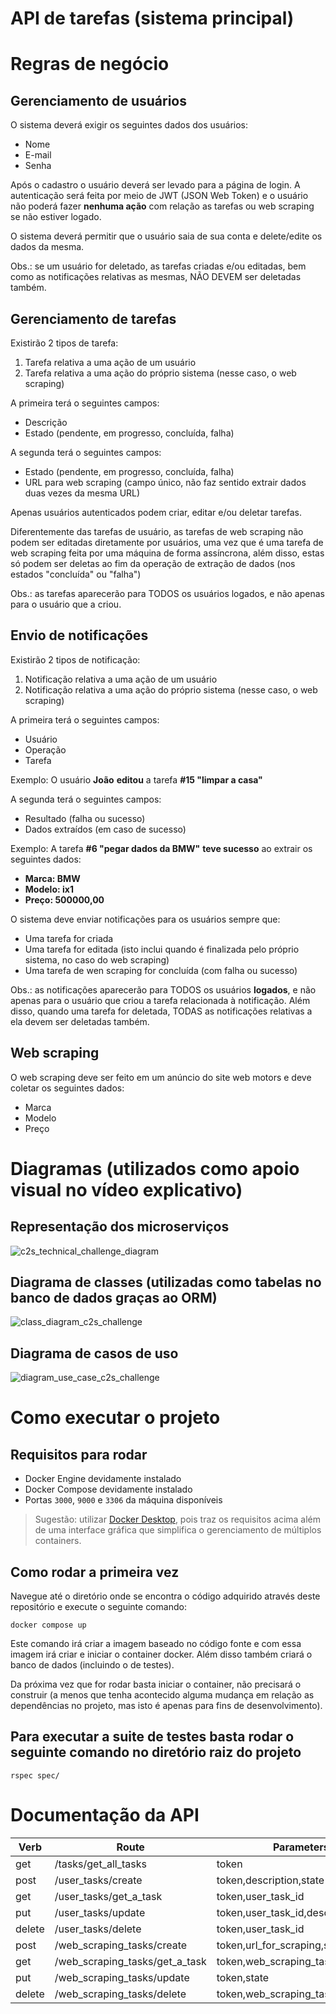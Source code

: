 #  API de tarefas (sistema principal)

# Regras de negócio

## Gerenciamento de usuários

O sistema deverá exigir os seguintes dados dos usuários:

- Nome
- E-mail
- Senha

Após o cadastro o usuário deverá ser levado para a página de login. A autenticação será feita por meio de JWT (JSON Web Token) e o usuário não poderá fazer **nenhuma ação** com relação as tarefas ou web scraping se não estiver logado.

O sistema deverá permitir que o usuário saia de sua conta e delete/edite os dados da mesma.

Obs.: se um usuário for deletado, as tarefas criadas e/ou editadas, bem como as notificações relativas as mesmas, NÃO DEVEM ser deletadas também.

## Gerenciamento de tarefas

Existirão 2 tipos de tarefa:

1. Tarefa relativa a uma ação de um usuário
2. Tarefa relativa a uma ação do próprio sistema (nesse caso, o web scraping)

A primeira terá o seguintes campos:

- Descrição
- Estado (pendente, em progresso, concluída, falha)

A segunda terá o seguintes campos:

- Estado (pendente, em progresso, concluída, falha)
- URL para web scraping (campo único, não faz sentido extrair dados duas vezes da mesma URL)

Apenas usuários autenticados podem criar, editar e/ou deletar tarefas.

Diferentemente das tarefas de usuário, as tarefas de web scraping não podem ser editadas diretamente por usuários, uma vez que é uma tarefa de web scraping feita por uma máquina de forma assíncrona, além disso, estas só podem ser deletas ao fim da operação de extração de dados (nos estados "concluída" ou "falha")

Obs.: as tarefas aparecerão para TODOS os usuários logados, e não apenas para o usuário que a criou.

## Envio de notificações

Existirão 2 tipos de notificação:

1. Notificação relativa a uma ação de um usuário
2. Notificação relativa a uma ação do próprio sistema (nesse caso, o web scraping)

A primeira terá o seguintes campos:

- Usuário
- Operação
- Tarefa

Exemplo: O usuário **João** **editou** a tarefa **#15 "limpar a casa"**

A segunda terá o seguintes campos:

- Resultado (falha ou sucesso)
- Dados extraídos (em caso de sucesso)

Exemplo: A tarefa **#6 "pegar dados da BMW"** **teve sucesso** ao extrair os seguintes dados:

- **Marca: BMW**
- **Modelo: ix1**
- **Preço: 500000,00**

O sistema deve enviar notificações para os usuários sempre que:

- Uma tarefa for criada
- Uma tarefa for editada (isto inclui quando é finalizada pelo próprio sistema, no caso do web scraping)
- Uma tarefa de wen scraping for concluída (com falha ou sucesso)

Obs.: as notificações aparecerão para TODOS os usuários **logados**, e não apenas para o usuário que criou a tarefa relacionada à notificação. Além disso, quando uma tarefa for deletada, TODAS as notificações relativas a ela devem ser deletadas também.

## Web scraping

O web scraping deve ser feito em um anúncio do site web motors e deve coletar os seguintes dados:

- Marca
- Modelo
- Preço

# Diagramas (utilizados como apoio visual no vídeo explicativo)

## Representação dos microserviços

![c2s_technical_challenge_diagram](https://github.com/user-attachments/assets/4273a012-fbb1-441f-8702-b886dc6649f6)

## Diagrama de classes (utilizadas como tabelas no banco de dados graças ao ORM)

![class_diagram_c2s_challenge](https://github.com/user-attachments/assets/b5aaad9e-4d79-4a83-b8c1-c32ea770a36d)

## Diagrama de casos de uso

![diagram_use_case_c2s_challenge](https://github.com/user-attachments/assets/40e4aa8f-496d-485e-8d13-b98ca8632ebb)

# Como executar o projeto

## Requisitos para rodar

- Docker Engine devidamente instalado
- Docker Compose devidamente instalado
- Portas `3000`, `9000` e `3306` da máquina disponíveis

> Sugestão: utilizar [Docker Desktop](https://www.docker.com/products/docker-desktop/), pois traz os requisitos acima além de uma interface gráfica que simplifica o gerenciamento de múltiplos containers.

## Como rodar a primeira vez

Navegue até o diretório onde se encontra o código adquirido através deste repositório e execute o seguinte comando:

```
docker compose up
```

Este comando irá criar a imagem baseado no código fonte e com essa imagem irá criar e iniciar o container docker. Além disso também criará o banco de dados (incluindo o de testes).

Da próxima vez que for rodar basta iniciar o container, não precisará o construir (a menos que tenha acontecido alguma mudança em relação as dependências no projeto, mas isto é apenas para fins de desenvolvimento).

## Para executar a suite de testes basta rodar o seguinte comando no diretório raiz do projeto

```
rspec spec/
```

# Documentação da API

| Verb   | Route                          | Parameters                           |
|--------|--------------------------------|--------------------------------------|
| get    | /tasks/get_all_tasks           | token                                |
| post   | /user_tasks/create             | token,description,state              |
| get    | /user_tasks/get_a_task         | token,user_task_id                   |
| put    | /user_tasks/update             | token,user_task_id,description,state |
| delete | /user_tasks/delete             | token,user_task_id                   |
| post   | /web_scraping_tasks/create     | token,url_for_scraping,state         |
| get    | /web_scraping_tasks/get_a_task | token,web_scraping_task_id           |
| put    | /web_scraping_tasks/update     | token,state                          |
| delete | /web_scraping_tasks/delete     | token,web_scraping_task_id           |
